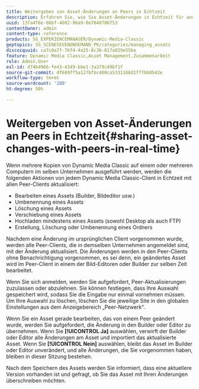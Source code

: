 ```yaml
---
title: Weitergeben von Asset-Änderungen an Peers in Echtzeit
description: Erfahren Sie, wie Sie Asset-Änderungen in Echtzeit für andere freigeben können.
uuid: 13fa4f6e-66bf-4682-96a9-0e7040706f53
contentOwner: admin
content-type: reference
products: SG_EXPERIENCEMANAGER/Dynamic-Media-Classic
geptopics: SG_SCENESEVENONDEMAND_PK/categories/managing_assets
discoiquuid: ca7c8a7f-76f4-4a25-8c36-617a029e55be
feature: Dynamic Media Classic,Asset Management,Zusammenarbeit
role: Admin,User
exl-id: d74b4966-fe43-4349-bbe1-3a379c49bf1f
source-git-commit: df689ff5a127bfbc400ca5331168d1ff7bb0b42e
workflow-type: tm+mt
source-wordcount: '280'
ht-degree: 50%

---
```


# Weitergeben von Asset-Änderungen an Peers in Echtzeit{#sharing-asset-changes-with-peers-in-real-time}

Wenn mehrere Kopien von Dynamic Media Classic auf einem oder mehreren Computern im selben Unternehmen ausgeführt werden, werden die folgenden Aktionen von jedem Dynamic Media Classic-Client in Echtzeit mit allen Peer-Clients aktualisiert:

* Bearbeiten eines Assets (Builder, Bildeditor usw.)
* Umbenennung eines Assets
* Löschung eines Assets
* Verschiebung eines Assets
* Hochladen mindestens eines Assets (sowohl Desktop als auch FTP)
* Erstellung, Löschung oder Umbenennung eines Ordners

Nachdem eine Änderung im ursprünglichen Client vorgenommen wurde, werden alle Peer-Clients, die in demselben Unternehmen angemeldet sind, mit der Änderung aktualisiert. Die Änderungen werden in den Peer-Clients ohne Benachrichtigung vorgenommen, es sei denn, ein geändertes Asset wird im Peer-Client in einem der Bild-Editoren oder Builder zur selben Zeit bearbeitet.

Wenn Sie sich anmelden, werden Sie aufgefordert, Peer-Aktualisierungen zuzulassen oder abzulehnen. Sie können festlegen, dass Ihre Auswahl gespeichert wird, sodass Sie die Eingabe nur einmal vornehmen müssen. Um Ihre Auswahl zu löschen, löschen Sie die jeweilige Site in den globalen Einstellungen aus dem Anzeigebereich „Peer-Netzwerk“.

Wenn Sie ein Asset gerade bearbeiten, das von einem Peer geändert wurde, werden Sie aufgefordert, die Änderung in den Builder oder Editor zu übernehmen. Wenn Sie **[!UICONTROL Ja]** auswählen, verwirft der Builder oder Editor alle Änderungen am Asset und importiert das aktualisierte Asset. Wenn Sie **[!UICONTROL Nein]** auswählen, bleibt das Asset im Builder oder Editor unverändert, und alle Änderungen, die Sie vorgenommen haben, bleiben in dieser Sitzung bestehen.

Nach dem Speichern des Assets werden Sie informiert, dass eine aktuellere Version vorhanden ist und gefragt, ob Sie das Asset mit Ihren Änderungen überschreiben möchten.
